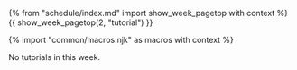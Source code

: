 {% from "schedule/index.md" import show_week_pagetop with context %}
{{ show_week_pagetop(2, "tutorial") }}

{% import "common/macros.njk" as macros with context %}

No tutorials in this week.